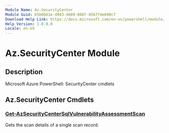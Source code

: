 ```yaml
---
Module Name: Az.SecurityCenter
Module Guid: b5b0b01e-d943-4689-806f-8567f4e690c7
Download Help Link: https://docs.microsoft.com/en-us/powershell/module/az.securitycenter
Help Version: 1.0.0.0
Locale: en-US
---
```


# Az.SecurityCenter Module
## Description
Microsoft Azure PowerShell: SecurityCenter cmdlets

## Az.SecurityCenter Cmdlets
### [Get-AzSecurityCenterSqlVulnerabilityAssessmentScan](Get-AzSecurityCenterSqlVulnerabilityAssessmentScan.md)
Gets the scan details of a single scan record.

